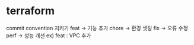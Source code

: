 # terraform
commit convention 지키기
feat -> 기능 추가
chore -> 환경 셋팅
fix -> 오류 수정
perf -> 성능 개선
ex) feat : VPC 추가